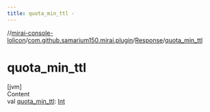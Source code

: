 ```yaml
---
title: quota_min_ttl -
---
```

//[mirai-console-lolicon](../../../index.md)/[com.github.samarium150.mirai.plugin](../index.md)/[Response](index.md)/[quota_min_ttl](quota_min_ttl.md)



# quota_min_ttl  
[jvm]  
Content  
val [quota_min_ttl](quota_min_ttl.md): [Int](https://kotlinlang.org/api/latest/jvm/stdlib/kotlin/-int/index.html)  



